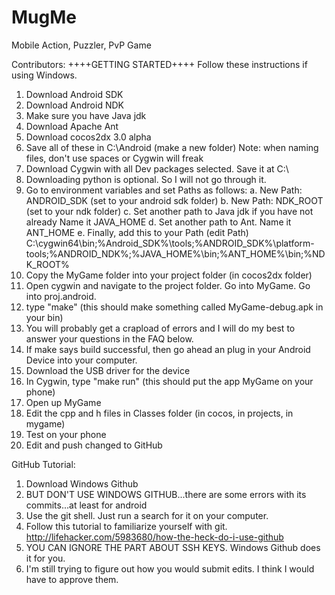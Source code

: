 MugMe
=====

Mobile Action, Puzzler, PvP Game

Contributors: ++++GETTING STARTED++++ Follow these instructions if using Windows.

1. Download Android SDK
2. Download Android NDK
3. Make sure you have Java jdk
4. Download Apache Ant
5. Download cocos2dx 3.0 alpha
6. Save all of these in C:\Android (make a new folder) Note: when naming files, don't use spaces or Cygwin will freak
7. Download Cygwin with all Dev packages selected. Save it at C:\
8. Downloading python is optional. So I will not go through it.
9. Go to environment variables and set Paths as follows:
	a. New Path: ANDROID_SDK (set to your android sdk folder)
	b. New Path: NDK_ROOT (set to your ndk folder)
	c. Set another path to Java jdk if you have not already Name it JAVA_HOME
	d. Set another path to Ant. Name it ANT_HOME
	e. Finally, add this to your Path (edit Path) C:\cygwin64\bin;%Android_SDK%\tools;%ANDROID_SDK%\platform-tools;%ANDROID_NDK%;%JAVA_HOME%\bin;%ANT_HOME%\bin;%NDK_ROOT%
10. Copy the MyGame folder into your project folder (in cocos2dx folder)
11. Open cygwin and navigate to the project folder. Go into MyGame. Go into proj.android.
12. type "make" (this should make something called MyGame-debug.apk in your bin)
13. You will probably get a crapload of errors and I will do my best to answer your questions in the FAQ below.
14. If make says build successful, then go ahead an plug in your Android Device into your computer.
15. Download the USB driver for the device
16. In Cygwin, type "make run" (this should put the app MyGame on your phone)
17. Open up MyGame
18. Edit the cpp and h files in Classes folder (in cocos, in projects, in mygame)
19. Test on your phone
20. Edit and push changed to GitHub

GitHub Tutorial:
1. Download Windows Github
2. BUT DON'T USE WINDOWS GITHUB...there are some errors with its commits...at least for android
3. Use the git shell. Just run a search for it on your computer.
4. Follow this tutorial to familiarize yourself with git. http://lifehacker.com/5983680/how-the-heck-do-i-use-github
5. YOU CAN IGNORE THE PART ABOUT SSH KEYS. Windows Github does it for you.
6. I'm still trying to figure out how you would submit edits. I think I would have to approve them.
